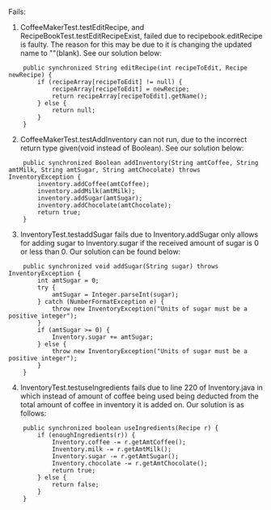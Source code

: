 Fails:

1) CoffeeMakerTest.testEditRecipe, and RecipeBookTest.testEditRecipeExist, failed due to recipebook.editRecipe is faulty. The reason for this may be due to it is changing the updated name to ""(blank). See our solution below:
```
	public synchronized String editRecipe(int recipeToEdit, Recipe newRecipe) {
		if (recipeArray[recipeToEdit] != null) {
			recipeArray[recipeToEdit] = newRecipe;
			return recipeArray[recipeToEdit].getName();
		} else {
			return null;
		}
	}
```


2) CoffeeMakerTest.testAddInventory can not run, due to the incorrect return type given(void instead of Boolean). See our solution below:
```
	public synchronized Boolean addInventory(String amtCoffee, String amtMilk, String amtSugar, String amtChocolate) throws InventoryException {
	    inventory.addCoffee(amtCoffee);
	    inventory.addMilk(amtMilk);
	    inventory.addSugar(amtSugar);
	    inventory.addChocolate(amtChocolate);
        return true;
    }
```


3) InventoryTest.testaddSugar fails due to Inventory.addSugar only allows for adding sugar to Inventory.sugar if the received amount of sugar is 0 or less than      0. Our solution can be found below:
```
	public synchronized void addSugar(String sugar) throws InventoryException {
    	int amtSugar = 0;
    	try {
    		amtSugar = Integer.parseInt(sugar);
    	} catch (NumberFormatException e) {
    		throw new InventoryException("Units of sugar must be a positive integer");
    	}
		if (amtSugar >= 0) {
			Inventory.sugar += amtSugar;
		} else {
			throw new InventoryException("Units of sugar must be a positive integer");
		}
    }
```    
    
    
4) InventoryTest.testuseIngredients fails due to line 220 of Inventory.java in which instead of amount of coffee being used being deducted from the total amount of coffee in inventory it is added on. Our solution is as follows:
```
	public synchronized boolean useIngredients(Recipe r) {
    	if (enoughIngredients(r)) {
	    	Inventory.coffee -= r.getAmtCoffee();
	    	Inventory.milk -= r.getAmtMilk();
	    	Inventory.sugar -= r.getAmtSugar();
	    	Inventory.chocolate -= r.getAmtChocolate();
	    	return true;
    	} else {
    		return false;
    	}
    }
```
